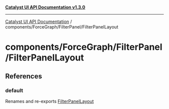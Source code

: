 [**Catalyst UI API Documentation v1.3.0**](../../../../README.md)

---

[Catalyst UI API Documentation](../../../../README.md) / components/ForceGraph/FilterPanel/FilterPanelLayout

# components/ForceGraph/FilterPanel/FilterPanelLayout

## References

### default

Renames and re-exports [FilterPanelLayout](../variables/FilterPanelLayout.md)
